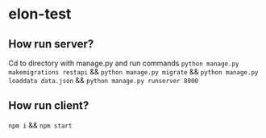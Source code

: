 # elon-test

## How run server?

Cd to directory with manage.py and run commands
`python manage.py makemigrations restapi`
&&
`python manage.py migrate`
&&
`python manage.py loaddata data.json`
&&
`python manage.py runserver 8000`

## How run client?

`npm i`
&&
`npm start`
